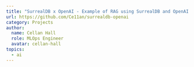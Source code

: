 ```yaml
---
title: "SurrealDB x OpenAI - Example of RAG using SurrealDB and OpenAI."
url: https://github.com/Ce11an/surrealdb-openai
category: Projects
author:
  name: Cellan Hall
  role: MLOps Engineer
  avatar: cellan-hall
topics:
  - ai
---
```


